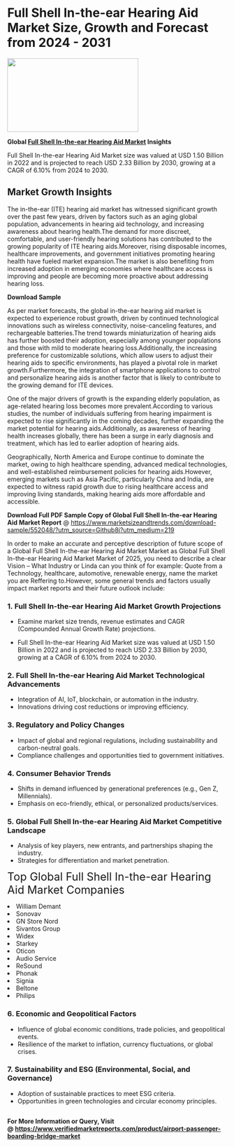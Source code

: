 <H1>Full Shell In-the-ear Hearing Aid Market Size, Growth and Forecast from 2024 - 2031</H1><img class="aligncenter size-medium wp-image-584254" src="https://thirdeyenews.in/wp-content/uploads/2024/09/Global-Market-Research-300x168.jpeg" alt="" width="300" height="168" /><p><strong>Global&nbsp;<a href="https://www.marketsizeandtrends.com/download-sample/552048/?utm_source=Github8j?utm_medium=219">Full Shell In-the-ear Hearing Aid Market</a> Insights</strong></p><p>Full Shell In-the-ear Hearing Aid Market size was valued at USD 1.50 Billion in 2022 and is projected to reach USD 2.33 Billion by 2030, growing at a CAGR of 6.10% from 2024 to 2030.</p><p><h2>Market Growth Insights</h2> <p>The in-the-ear (ITE) hearing aid market has witnessed significant growth over the past few years, driven by factors such as an aging global population, advancements in hearing aid technology, and increasing awareness about hearing health.The demand for more discreet, comfortable, and user-friendly hearing solutions has contributed to the growing popularity of ITE hearing aids.Moreover, rising disposable incomes, healthcare improvements, and government initiatives promoting hearing health have fueled market expansion.The market is also benefiting from increased adoption in emerging economies where healthcare access is improving and people are becoming more proactive about addressing hearing loss.</p> <p><strong>Download Sample</strong></p> <p>As per market forecasts, the global in-the-ear hearing aid market is expected to experience robust growth, driven by continued technological innovations such as wireless connectivity, noise-canceling features, and rechargeable batteries.The trend towards miniaturization of hearing aids has further boosted their adoption, especially among younger populations and those with mild to moderate hearing loss.Additionally, the increasing preference for customizable solutions, which allow users to adjust their hearing aids to specific environments, has played a pivotal role in market growth.Furthermore, the integration of smartphone applications to control and personalize hearing aids is another factor that is likely to contribute to the growing demand for ITE devices.</p> <p>One of the major drivers of growth is the expanding elderly population, as age-related hearing loss becomes more prevalent.According to various studies, the number of individuals suffering from hearing impairment is expected to rise significantly in the coming decades, further expanding the market potential for hearing aids.Additionally, as awareness of hearing health increases globally, there has been a surge in early diagnosis and treatment, which has led to earlier adoption of hearing aids.</p> <p>Geographically, North America and Europe continue to dominate the market, owing to high healthcare spending, advanced medical technologies, and well-established reimbursement policies for hearing aids.However, emerging markets such as Asia Pacific, particularly China and India, are expected to witness rapid growth due to rising healthcare access and improving living standards, making hearing aids more affordable and accessible.</p> <p><span class=""><strong>Download Full PDF Sample Copy of Global Full Shell In-the-ear Hearing Aid Market Report</strong> @ <a href="https://www.marketsizeandtrends.com/download-sample/552048/?utm_source=Github8j?utm_medium=219" target="_blank">https://www.marketsizeandtrends.com/download-sample/552048/?utm_source=Github8j?utm_medium=219</a></span></p><p>In order to make an accurate and perceptive description of future scope of a Global&nbsp;Full Shell In-the-ear Hearing Aid Market Market as Global&nbsp;Full Shell In-the-ear Hearing Aid Market Market of 2025, you need to describe a clear Vision &ndash; What Industry or Linda can you think of for example: Quote from a Technology, healthcare, automotive, renewable energy, name the market you are Reffering to.However, some general trends and factors usually impact market reports and their future outlook include:</p><h3>1.&nbsp;<strong>Full Shell In-the-ear Hearing Aid Market Growth Projections</strong></h3><ul><li>Examine market size trends, revenue estimates and CAGR (Compounded Annual Growth Rate) projections.</li><li><p>Full Shell In-the-ear Hearing Aid Market size was valued at USD 1.50 Billion in 2022 and is projected to reach USD 2.33 Billion by 2030, growing at a CAGR of 6.10% from 2024 to 2030.</p></li></ul><h3>2.&nbsp;<strong>Full Shell In-the-ear Hearing Aid Market Technological Advancements</strong></h3><ul><li>Integration of AI, IoT, blockchain, or automation in the industry.</li><li>Innovations driving cost reductions or improving efficiency.</li></ul><h3>3.&nbsp;<strong>Regulatory and Policy Changes</strong></h3><ul><li>Impact of global and regional regulations, including sustainability and carbon-neutral goals.</li><li>Compliance challenges and opportunities tied to government initiatives.</li></ul><h3>4.&nbsp;<strong>Consumer Behavior Trends</strong></h3><ul><li>Shifts in demand influenced by generational preferences (e.g., Gen Z, Millennials).</li><li>Emphasis on eco-friendly, ethical, or personalized products/services.</li></ul><h3>5.&nbsp;<strong>Global Full Shell In-the-ear Hearing Aid Market Competitive Landscape</strong></h3><ul><li>Analysis of key players, new entrants, and partnerships shaping the industry.</li><li>Strategies for differentiation and market penetration.</li></ul><p data-pm-slice="1 1 []"><span style="color: inherit; font-family: inherit; font-size: 25px;">Top Global Full Shell In-the-ear Hearing Aid Market Companies</span></p><div class="" data-test-id=""><p><li>William Demant</li><li> Sonovav</li><li> GN Store Nord</li><li> Sivantos Group</li><li> Widex</li><li> Starkey</li><li> Oticon</li><li> Audio Service</li><li> ReSound</li><li> Phonak</li><li> Signia</li><li> Beltone</li><li> Philips</li></p></div><h3>6.&nbsp;<strong>Economic and Geopolitical Factors</strong></h3><ul><li>Influence of global economic conditions, trade policies, and geopolitical events.</li><li>Resilience of the market to inflation, currency fluctuations, or global crises.</li></ul><h3>7.&nbsp;<strong>Sustainability and ESG (Environmental, Social, and Governance)</strong></h3><ul><li>Adoption of sustainable practices to meet ESG criteria.</li><li>Opportunities in green technologies and circular economy principles.</li></ul><h2><strong style="font-size: 14px;">For More Information or Query, Visit @&nbsp;</strong><a style="background-color: #ffffff; font-size: 14px;" href="https://www.marketsizeandtrends.com/report/full-shell-in-the-ear-hearing-aid-market/" target="_blank">https://www.verifiedmarketreports.com/product/airport-passenger-boarding-bridge-market</a></h2>